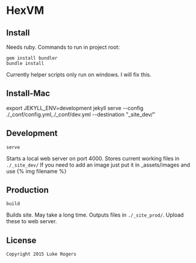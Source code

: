 # HexVM
## Install
Needs ruby. Commands to run in project root:
```
gem install bundler
bundle install
```
Currently helper scripts only run on windows. I will fix this.

## Install-Mac
export JEKYLL_ENV=development
jekyll serve --config ./_conf/config.yml,./_conf/dev.yml --destination "_site_dev/"

## Development
```
serve
```
Starts a local web server on port 4000. Stores current working files in `./_site_dev/`
If you need to add an image just put it in _assets/images and use {% img filename %}

## Production
```
build
```
Builds site. May take a long time. Outputs files in `./_site_prod/`. Upload these to web server.

## License
```
Copyright 2015 Luke Rogers
```
